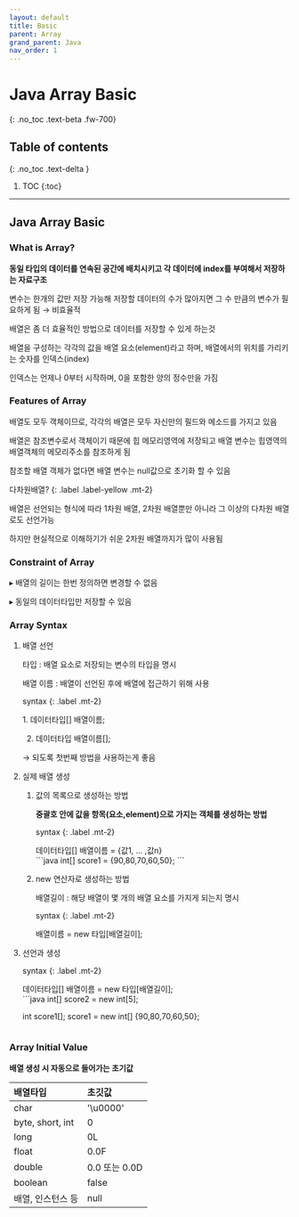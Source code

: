 ```yaml
---
layout: default
title: Basic 
parent: Array
grand_parent: Java
nav_order: 1
---
```


# Java Array Basic
{: .no_toc .text-beta .fw-700}

## Table of contents
{: .no_toc .text-delta }

1. TOC
{:toc}

---

## Java Array Basic

### What is Array?

**동일 타입의 데이터를 연속된 공간에 배치시키고 각 데이터에 index를 부여해서 저장하는 자료구조**

변수는 한개의 값만 저장 가능해 저장할 데이터의 수가 많아지면 그 수 만큼의 변수가 필요하게 됨 &#8594; 비효율적

배열은 좀 더 효율적인 방법으로 데이터를 저장할 수 있게 하는것

배열을 구성하는 각각의 값을 배열 요소(element)라고 하며, 배열에서의 위치를 가리키는 숫자를 인덱스(index)

인덱스는 언제나 0부터 시작하며, 0을 포함한 양의 정수만을 가짐

### Features of Array

배열도 모두 객체이므로, 각각의 배열은 모두 자신만의 필드와 메소드를 가지고 있음

배열은 참조변수로서 객체이기 때문에 힙 메모리영역에 저장되고 배열 변수는 힙영역의 배열객체의 메모리주소를 참조하게 됨

참조할 배열 객체가 없다면 배열 변수는 null값으로 초기화 할 수 있음

다차원배열?
{: .label .label-yellow .mt-2}
<div class="code-example" markdown="1">
배열은 선언되는 형식에 따라 1차원 배열, 2차원 배열뿐만 아니라 그 이상의 다차원 배열로도 선언가능

하지만 현실적으로 이해하기가 쉬운 2차원 배열까지가 많이 사용됨
</div>

### Constraint of Array

&#9656; 배열의 길이는 한번 정의하면 변경할 수 없음

&#9656; 동일의 데이터타입만 저장할 수 있음

### Array Syntax

1. 배열 선언

    타입 : 배열 요소로 저장되는 변수의 타입을 명시
    
    배열 이름 : 배열이 선언된 후에 배열에 접근하기 위해 사용

    syntax
    {: .label .mt-2}
    <div class="code-example" markdown="1">
    1. 데이터타입[] 배열이름;

    2. 데이터타입 배열이름[];
    
    &#8594; 되도록 첫번째 방법을 사용하는게 좋음
    </div>
    
2. 실제 배열 생성 

    1) 값의 목록으로 생성하는 방법
    
        **중괄호 안에 값을 항목(요소,element)으로 가지는 객체를 생성하는 방법**
    
        syntax
        {: .label .mt-2}
        <div class="code-example" markdown="1">
        데이터타입[] 배열이름 = {값1, ... ,값n}
        </div>
        ```java
        int[] score1 = {90,80,70,60,50};
        ```

    2) new 연산자로 생성하는 방법

        배열길이 : 해당 배열이 몇 개의 배열 요소를 가지게 되는지 명시

        syntax
        {: .label .mt-2}
        <div class="code-example" markdown="1">
        배열이름 = new 타입[배열길이];
        </div>
    
3. 선언과 생성

    syntax
    {: .label .mt-2}
    <div class="code-example" markdown="1">
    데이터타입[] 배열이름 = new 타입[배열길이];
    </div>
    ```java
    int[] score2 = new int[5];

    int score1[];
    score1 = new int[] {90,80,70,60,50};
    ```
    
### Array Initial Value

**배열 생성 시 자동으로 들어가는 초기값**

| 배열타입	| 초깃값 |
|:--------|:------|
|char	|'\u0000'|
|byte, short, int|	0|
|long	|0L|
|float	|0.0F|
|double	|0.0 또는 0.0D|
|boolean	|false|
|배열, 인스턴스 등	|null|





































